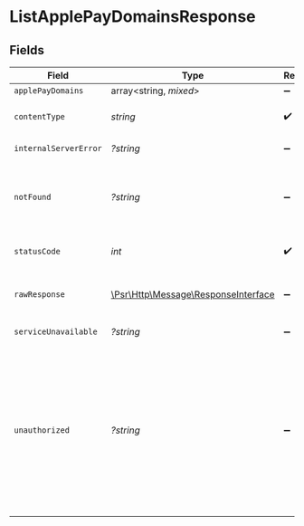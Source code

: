 # ListApplePayDomainsResponse


## Fields

| Field                                                                                                                                                                                                           | Type                                                                                                                                                                                                            | Required                                                                                                                                                                                                        | Description                                                                                                                                                                                                     |
| --------------------------------------------------------------------------------------------------------------------------------------------------------------------------------------------------------------- | --------------------------------------------------------------------------------------------------------------------------------------------------------------------------------------------------------------- | --------------------------------------------------------------------------------------------------------------------------------------------------------------------------------------------------------------- | --------------------------------------------------------------------------------------------------------------------------------------------------------------------------------------------------------------- |
| `applePayDomains`                                                                                                                                                                                               | array<string, *mixed*>                                                                                                                                                                                          | :heavy_minus_sign:                                                                                                                                                                                              | **OK**                                                                                                                                                                                                          |
| `contentType`                                                                                                                                                                                                   | *string*                                                                                                                                                                                                        | :heavy_check_mark:                                                                                                                                                                                              | HTTP response content type for this operation                                                                                                                                                                   |
| `internalServerError`                                                                                                                                                                                           | *?string*                                                                                                                                                                                                       | :heavy_minus_sign:                                                                                                                                                                                              | **Internal Server Error**<br/>                                                                                                                                                                                  |
| `notFound`                                                                                                                                                                                                      | *?string*                                                                                                                                                                                                       | :heavy_minus_sign:                                                                                                                                                                                              | **Not Found**\<br/>\<br/>When you'll get `404 Not Found` response:<br/>- The Account doesn't exist.<br/>                                                                                                        |
| `statusCode`                                                                                                                                                                                                    | *int*                                                                                                                                                                                                           | :heavy_check_mark:                                                                                                                                                                                              | HTTP response status code for this operation                                                                                                                                                                    |
| `rawResponse`                                                                                                                                                                                                   | [\Psr\Http\Message\ResponseInterface](https://www.php-fig.org/psr/psr-7/#33-psrhttpmessageresponseinterface)                                                                                                    | :heavy_minus_sign:                                                                                                                                                                                              | Raw HTTP response; suitable for custom response parsing                                                                                                                                                         |
| `serviceUnavailable`                                                                                                                                                                                            | *?string*                                                                                                                                                                                                       | :heavy_minus_sign:                                                                                                                                                                                              | **Service Unavailable**<br/>                                                                                                                                                                                    |
| `unauthorized`                                                                                                                                                                                                  | *?string*                                                                                                                                                                                                       | :heavy_minus_sign:                                                                                                                                                                                              | **Unauthorized**\<br/>\<br/>When you'll get `401 Unauthorized` response:<br/>- The User or Application Token is invalid.<br/>- The User or Application Token doesn't have permission to view the registered Apple Pay domains.<br/> |